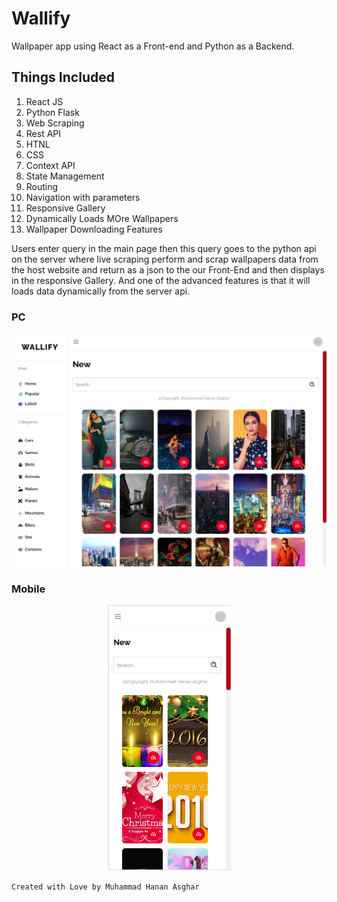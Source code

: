 # Wallify
Wallpaper app using React as a Front-end and Python as a Backend.

## Things Included
1. React JS
2. Python Flask
3. Web Scraping
4. Rest API
5. HTNL 
6. CSS
7. Context API
8. State Management
9. Routing
10. Navigation with parameters
11. Responsive Gallery
12. Dynamically Loads MOre Wallpapers
13. Wallpaper Downloading Features

Users enter query in the main page then this query goes to the python api on the server where live scraping perform and scrap wallpapers data from the host website and return as a json to the our Front-End and then displays in the responsive Gallery. And one of the advanced features is that it will loads data dynamically from the server api.


### PC
![](/pc.png)

### Mobile
<p align="center">
  <img src="/mobile.png">
</p>


```Created with Love by Muhammad Hanan Asghar```
